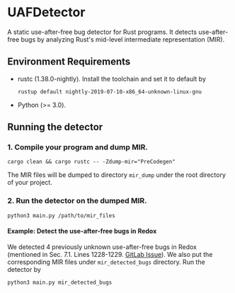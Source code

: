 # UAFDetector
A static use-after-free bug detector for Rust programs. It detects use-after-free bugs
by analyzing Rust's mid-level intermediate representation (MIR).

## Environment Requirements
- rustc (1.38.0-nightly). Install the toolchain and set it to default by

  `rustup default nightly-2019-07-10-x86_64-unknown-linux-gnu`
- Python (>= 3.0).

## Running the detector
### 1. Compile your program and dump MIR.
`cargo clean && cargo rustc -- -Zdump-mir="PreCodegen"`

The MIR files will be dumped to directory `mir_dump` under the root directory of your project.

### 2. Run the detector on the dumped MIR.
`python3 main.py /path/to/mir_files`

#### Example: Detect the use-after-free bugs in Redox

We detected 4 previously unknown use-after-free bugs in Redox (mentioned in Sec. 7.1. Lines 1228-1229. 
[GitLab Issue](https://gitlab.redox-os.org/redox-os/relibc/issues/159)). We also put the corresponding MIR files under
`mir_detected_bugs` directory. Run the detector by

`python3 main.py mir_detected_bugs`